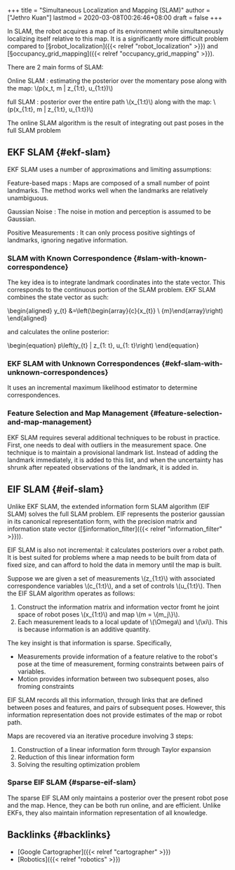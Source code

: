 +++
title = "Simultaneous Localization and Mapping (SLAM)"
author = ["Jethro Kuan"]
lastmod = 2020-03-08T00:26:46+08:00
draft = false
+++

In SLAM, the robot acquires a map of its environment while
simultaneously localizing itself relative to this map. It is a
significantly more difficult problem compared to [§robot\_localization]({{< relref "robot_localization" >}})
and [§occupancy\_grid\_mapping]({{< relref "occupancy_grid_mapping" >}}).

There are 2 main forms of SLAM:

Online SLAM
: estimating the posterior over the momentary pose
    along with the map: \\(p(x\_t, m | z\_{1:t}, u\_{1:t})\\)

full SLAM
: posterior over the entire path \\(x\_{1:t}\\) along with the
    map: \\(p(x\_{1:t}, m | z\_{1:t}, u\_{1:t})\\)

The online SLAM algorithm is the result of integrating out past poses
in the full SLAM problem


## EKF SLAM {#ekf-slam}

EKF SLAM uses a number of approximations and limiting assumptions:

Feature-based maps
: Maps are composed of a small number of point
    landmarks. The method works well when the landmarks are relatively unambiguous.

Gaussian Noise
: The noise in motion and perception is assumed to
    be Gaussian.

Positive Measurements
: It can only process positive sightings of
    landmarks, ignoring negative information.


### SLAM with Known Correspondence {#slam-with-known-correspondence}

The key idea is to integrate landmark coordinates into the state
vector. This corresponds to the continuous portion of the SLAM
problem. EKF SLAM combines the state vector as such:

\begin{aligned}
  y\_{t} &=\left(\begin{array}{c}{x\_{t}} \\ {m}\end{array}\right)
\end{aligned}

and calculates the online posterior:

\begin{equation}
  p\left(y\_{t} | z\_{1: t}, u\_{1: t}\right)
\end{equation}


### EKF SLAM with Unknown Correspondences {#ekf-slam-with-unknown-correspondences}

It uses an incremental maximum likelihood estimator to determine
correspondences.


### Feature Selection and Map Management {#feature-selection-and-map-management}

EKF SLAM requires several additional techniques to be robust in
practice. First, one needs to deal with outliers in the measurement
space. One technique is to maintain a provisional landmark list.
Instead of adding the landmark immediately, it is added to this list,
and when the uncertainty has shrunk after repeated observations of the
landmark, it is added in.


## EIF SLAM {#eif-slam}

Unlike EKF SLAM, the extended information form SLAM algorithm (EIF
SLAM) solves the full SLAM problem. EIF represents the posterior
gaussian in its canonical representation form, with the precision
matrix and information state vector ([§information\_filter]({{< relref "information_filter" >}})).

EIF SLAM is also not incremental: it calculates posteriors over a
robot path. It is best suited for problems where a map needs to be
built from data of fixed size, and can afford to hold the data in
memory until the map is built.

Suppose we are given a set of measurements \\(z\_{1:t}\\) with associated
correspondence variables \\(c\_{1:t}\\), and a set of controls \\(u\_{1:t}\\).
Then the EIF SLAM algorithm operates as follows:

1.  Construct the information matrix and information vector fromt he
    joint space of robot poses \\(x\_{1:t}\\) and map \\(m = \\{m\_j\\}\\).
2.  Each measurement leads to a local update of \\(\Omega\\) and \\(\xi\\).
    This is because information is an additive quantity.

The key insight is that information is sparse. Specifically,

-   Measurements provide information of a feature relative to the
    robot's pose at the time of measurement, forming constraints between
    pairs of variables.
-   Motion provides information between two subsequent poses, also
    froming constraints

EIF SLAM records all this information, through links that are defined
between poses and features, and pairs of subsequent poses. However, this
information representation does not provide estimates of the map or
robot path.

Maps are recovered via an iterative procedure involving 3 steps:

1.  Construction of a linear information form through Taylor expansion
2.  Reduction of this linear information form
3.  Solving the resulting optimization problem


### Sparse EIF SLAM {#sparse-eif-slam}

The sparse EIF SLAM only maintains a posterior over the present robot
pose and the map. Hence, they can be both run online, and are
efficient. Unlike EKFs, they also maintain information representation
of all knowledge.


## Backlinks {#backlinks}

-   [Google Cartographer]({{< relref "cartographer" >}})
-   [Robotics]({{< relref "robotics" >}})
